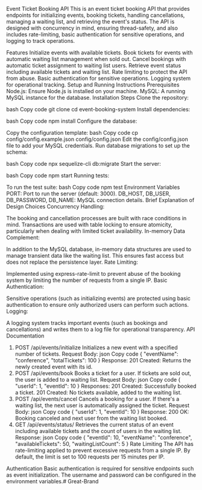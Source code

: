 Event Ticket Booking API
This is an event ticket booking API that provides endpoints for initializing events, booking tickets, handling cancellations, managing a waiting list, and retrieving the event's status. The API is designed with concurrency in mind, ensuring thread-safety, and also includes rate-limiting, basic authentication for sensitive operations, and logging to track operations.

Features
Initialize events with available tickets.
Book tickets for events with automatic waiting list management when sold out.
Cancel bookings with automatic ticket assignment to waiting list users.
Retrieve event status including available tickets and waiting list.
Rate limiting to protect the API from abuse.
Basic authentication for sensitive operations.
Logging system for operational tracking.
Setup and Running Instructions
Prerequisites
Node.js: Ensure Node.js is installed on your machine.
MySQL: A running MySQL instance for the database.
Installation Steps
Clone the repository:

bash
Copy code
git clone <repository-url>
cd event-booking-system
Install dependencies:

bash
Copy code
npm install
Configure the database:

Copy the configuration template:
bash
Copy code
cp config/config.example.json config/config.json
Edit the config/config.json file to add your MySQL credentials.
Run database migrations to set up the schema:

bash
Copy code
npx sequelize-cli db:migrate
Start the server:

bash
Copy code
npm start
Running tests:

To run the test suite:
bash
Copy code
npm test
Environment Variables
PORT: Port to run the server (default: 3000).
DB_HOST, DB_USER, DB_PASSWORD, DB_NAME: MySQL connection details.
Brief Explanation of Design Choices
Concurrency Handling:

The booking and cancellation processes are built with race conditions in mind. Transactions are used with table locking to ensure atomicity, particularly when dealing with limited ticket availability.
In-memory Data Complement:

In addition to the MySQL database, in-memory data structures are used to manage transient data like the waiting list. This ensures fast access but does not replace the persistence layer.
Rate Limiting:

Implemented using express-rate-limit to prevent abuse of the booking system by limiting the number of requests from a single IP.
Basic Authentication:

Sensitive operations (such as initializing events) are protected using basic authentication to ensure only authorized users can perform such actions.
Logging:

A logging system tracks important events (such as bookings and cancellations) and writes them to a log file for operational transparency.
API Documentation
1. POST /api/events/initialize
Initializes a new event with a specified number of tickets.
Request Body:
json
Copy code
{
  "eventName": "conference",
  "totalTickets": 100
}
Response:
201 Created: Returns the newly created event with its id.
2. POST /api/events/book
Books a ticket for a user. If tickets are sold out, the user is added to a waiting list.
Request Body:
json
Copy code
{
  "userId": 1,
  "eventId": 10
}
Responses:
201 Created: Successfully booked a ticket.
201 Created: No tickets available, added to the waiting list.
3. POST /api/events/cancel
Cancels a booking for a user. If there's a waiting list, the next user is automatically assigned the ticket.
Request Body:
json
Copy code
{
  "userId": 1,
  "eventId": 10
}
Response:
200 OK: Booking canceled and next user from the waiting list booked.
4. GET /api/events/status/
Retrieves the current status of an event including available tickets and the count of users in the waiting list.
Response:
json
Copy code
{
  "eventId": 10,
  "eventName": "conference",
  "availableTickets": 50,
  "waitingListCount": 5
}
Rate Limiting
The API has rate-limiting applied to prevent excessive requests from a single IP. By default, the limit is set to 100 requests per 15 minutes per IP.

Authentication
Basic authentication is required for sensitive endpoints such as event initialization. The username and password can be configured in the environment variables.                   #   G r e a t - B r a n d  
 